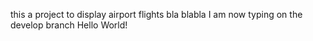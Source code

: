 this a project to display airport flights
bla blabla
I am now typing on the develop branch
Hello World!
